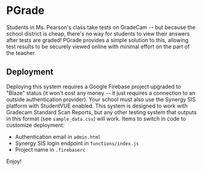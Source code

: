 # PGrade
Students in Ms. Pearson's class take tests on GradeCam -- but because the school district is cheap, there's no way for students to view their answers after tests are graded! PGrade provides a simple solution to this, allowing test results to be securely viewed online with minimal effort on the part of the teacher.

## Deployment
Deploying this system requires a Google Firebase project upgraded to "Blaze" status (it won't cost any money -- it just requires a connection to an outside authentication provider). Your school must also use the Synergy SIS platform with StudentVUE enabled. This system is designed to work with Gradecam Standard Scan Reports, but any other testing system that outputs in this format (see `sample_data.csv`) will work. Items to switch in code to customize deployment:
- Authentication email in `admin.html`
- Synergy SIS login endpoint in `functions/index.js`
- Project name in `.firebaserc`

Enjoy!
